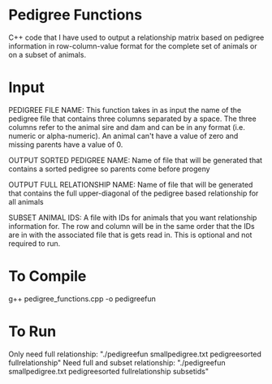 # Pedigree Functions
C++ code that I have used to output a relationship matrix based on pedigree information in row-column-value format for the complete set of animals or on a subset of animals.

# Input 
PEDIGREE FILE NAME: This function takes in as input the name of the pedigree file that contains three columns separated by a space. The three columns refer to the animal sire and dam and can be in any format (i.e. numeric or alpha-numeric). An animal can't have a value of zero and missing parents have a value of 0.

OUTPUT SORTED PEDIGREE NAME: Name of file that will be generated that contains a sorted pedigree so parents come before progeny

OUTPUT FULL RELATIONSHIP NAME: Name of file that will be generated that contains the full upper-diagonal of the pedigree based relationship for all animals

SUBSET ANIMAL IDS: A file with IDs for animals that you want relationship information for. The row and column will be in the same order that the IDs are in with the associated file that is gets read in. This is optional and not required to run.

# To Compile
g++ pedigree_functions.cpp -o pedigreefun

# To Run
Only need full relationship: "./pedigreefun smallpedigree.txt pedigreesorted fullrelationship"
Need full and subset relationship: "./pedigreefun smallpedigree.txt pedigreesorted fullrelationship subsetids"
